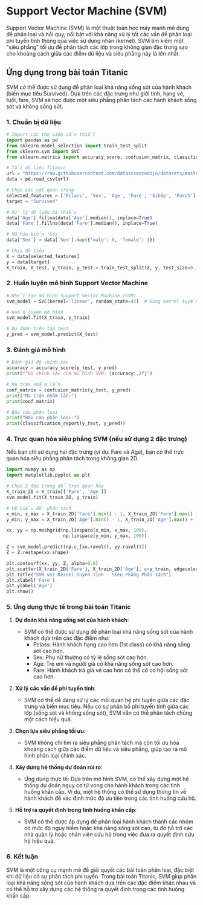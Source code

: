 # Support Vector Machine (SVM)

Support Vector Machine (SVM) là một thuật toán học máy mạnh mẽ dùng để phân loại và hồi quy, nổi bật với khả năng xử lý tốt các vấn đề phân loại phi tuyến tính thông qua việc sử dụng nhân (kernel). SVM tìm kiếm một "siêu phẳng" tối ưu để phân tách các lớp trong không gian đặc trưng sao cho khoảng cách giữa các điểm dữ liệu và siêu phẳng này là lớn nhất.

## Ứng dụng trong bài toán Titanic

SVM có thể được sử dụng để phân loại khả năng sống sót của hành khách (biến mục tiêu Survived). Dựa trên các đặc trưng như giới tính, hạng vé, tuổi, fare, SVM sẽ học được một siêu phẳng phân tách các hành khách sống sót và không sống sót.

### 1. Chuẩn bị dữ liệu

```python
# Import các thư viện cần thiết
import pandas as pd
from sklearn.model_selection import train_test_split
from sklearn.svm import SVC
from sklearn.metrics import accuracy_score, confusion_matrix, classification_report

# Tải dữ liệu Titanic
url = "https://raw.githubusercontent.com/datasciencedojo/datasets/master/titanic.csv"
data = pd.read_csv(url)

# Chọn các cột quan trọng
selected_features = ['Pclass', 'Sex', 'Age', 'Fare', 'SibSp', 'Parch']
target = 'Survived'

# Xử lý dữ liệu bị thiếu
data['Age'].fillna(data['Age'].median(), inplace=True)
data['Fare'].fillna(data['Fare'].median(), inplace=True)

# Mã hóa biến 'Sex'
data['Sex'] = data['Sex'].map({'male': 0, 'female': 1})

# Chia dữ liệu
X = data[selected_features]
y = data[target]
X_train, X_test, y_train, y_test = train_test_split(X, y, test_size=0.3, random_state=42)
```

### 2. Huấn luyện mô hình Support Vector Machine

```python
# Khởi tạo mô hình Support Vector Machine (SVM)
svm_model = SVC(kernel='linear', random_state=42)  # Dùng kernel tuyến tính

# Huấn luyện mô hình
svm_model.fit(X_train, y_train)

# Dự đoán trên tập test
y_pred = svm_model.predict(X_test)
```

### 3. Đánh giá mô hình

```python
# Đánh giá độ chính xác
accuracy = accuracy_score(y_test, y_pred)
print(f"Độ chính xác của mô hình SVM: {accuracy:.2f}")

# Ma trận nhầm lẫn
conf_matrix = confusion_matrix(y_test, y_pred)
print("Ma trận nhầm lẫn:")
print(conf_matrix)

# Báo cáo phân loại
print("Báo cáo phân loại:")
print(classification_report(y_test, y_pred))
```

### 4. Trực quan hóa siêu phẳng SVM (nếu sử dụng 2 đặc trưng)

Nếu bạn chỉ sử dụng hai đặc trưng (ví dụ: Fare và Age), bạn có thể trực quan hóa siêu phẳng phân tách trong không gian 2D.

```python
import numpy as np
import matplotlib.pyplot as plt

# Chọn 2 đặc trưng để trực quan hóa
X_train_2D = X_train[['Fare', 'Age']]
svm_model.fit(X_train_2D, y_train)

# Vẽ biểu đồ phân tách
x_min, x_max = X_train_2D['Fare'].min() - 1, X_train_2D['Fare'].max() + 1
y_min, y_max = X_train_2D['Age'].min() - 1, X_train_2D['Age'].max() + 1

xx, yy = np.meshgrid(np.linspace(x_min, x_max, 100),
                     np.linspace(y_min, y_max, 100))

Z = svm_model.predict(np.c_[xx.ravel(), yy.ravel()])
Z = Z.reshape(xx.shape)

plt.contourf(xx, yy, Z, alpha=0.8)
plt.scatter(X_train_2D['Fare'], X_train_2D['Age'], c=y_train, edgecolors='k', marker='o', s=50)
plt.title("SVM với Kernel Tuyến Tính - Siêu Phẳng Phân Tách")
plt.xlabel('Fare')
plt.ylabel('Age')
plt.show()
```

### 5. Ứng dụng thực tế trong bài toán Titanic

1. **Dự đoán khả năng sống sót của hành khách**:
   - SVM có thể được sử dụng để phân loại khả năng sống sót của hành khách dựa trên các đặc điểm như:
     - Pclass: Hành khách hạng cao hơn (1st class) có khả năng sống sót cao hơn.
     - Sex: Phụ nữ thường có tỷ lệ sống sót cao hơn.
     - Age: Trẻ em và người già có khả năng sống sót cao hơn.
     - Fare: Hành khách trả giá vé cao hơn có thể có cơ hội sống sót cao hơn.

2. **Xử lý các vấn đề phi tuyến tính**:
   - SVM có thể dễ dàng xử lý các mối quan hệ phi tuyến giữa các đặc trưng và biến mục tiêu. Nếu có sự phân bố phi tuyến tính giữa các lớp (sống sót và không sống sót), SVM vẫn có thể phân tách chúng một cách hiệu quả.

3. **Chọn lựa siêu phẳng tối ưu**:
   - SVM không chỉ tìm ra siêu phẳng phân tách mà còn tối ưu hóa khoảng cách giữa các điểm dữ liệu và siêu phẳng, giúp tạo ra mô hình phân loại chính xác.

4. **Xây dựng hệ thống dự đoán rủi ro**:
   - Ứng dụng thực tế: Dựa trên mô hình SVM, có thể xây dựng một hệ thống dự đoán nguy cơ tử vong cho hành khách trong các tình huống khẩn cấp. Ví dụ, một hệ thống có thể sử dụng thông tin về hành khách để xác định mức độ ưu tiên trong các tình huống cứu hộ.

5. **Hỗ trợ ra quyết định trong tình huống khẩn cấp**:
   - SVM có thể được áp dụng để phân loại hành khách thành các nhóm có mức độ nguy hiểm hoặc khả năng sống sót cao, từ đó hỗ trợ các nhà quản lý hoặc nhân viên cứu hộ trong việc đưa ra quyết định cứu hộ hiệu quả.

### 6. Kết luận

SVM là một công cụ mạnh mẽ để giải quyết các bài toán phân loại, đặc biệt khi dữ liệu có sự phân tách phi tuyến. Trong bài toán Titanic, SVM giúp phân loại khả năng sống sót của hành khách dựa trên các đặc điểm khác nhau và có thể hỗ trợ xây dựng các hệ thống ra quyết định trong các tình huống khẩn cấp.

